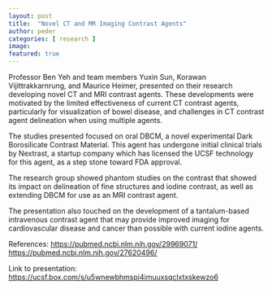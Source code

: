 ```yaml
---
layout: post
title:  "Novel CT and MR Imaging Contrast Agents"
author: peder
categories: [ research ]
image: 
featured: true
---
```


Professor Ben Yeh and team members Yuxin Sun, Korawan Vijittrakkarnrung, and Maurice Heimer, presented on their research developing novel CT and MRI contrast agents. These developments were motivated by the limited effectiveness of current CT contrast agents, particularly for visualization of bowel disease, and challenges in CT contrast agent delineation when using multiple agents.

The studies presented focused on oral DBCM, a novel experimental Dark Borosilicate Contrast Material. This agent has undergone initial clinical trials by Nextrast, a startup company which has licensed the UCSF technology for this agent, as a step stone toward FDA approval.

The research group showed phantom studies on the contrast that showed its impact on delineation of fine structures and iodine contrast, as well as extending DBCM for use as an MRI contrast agent.

The presentation also touched on the development of a tantalum-based intravenous contrast agent that may provide improved imaging for cardiovascular disease and cancer than possible with current iodine agents.

References:
https://pubmed.ncbi.nlm.nih.gov/29969071/
https://pubmed.ncbi.nlm.nih.gov/27620496/

Link to presentation: https://ucsf.box.com/s/u5wnewbhmspi4imuuxsqclxtxskewzo6
